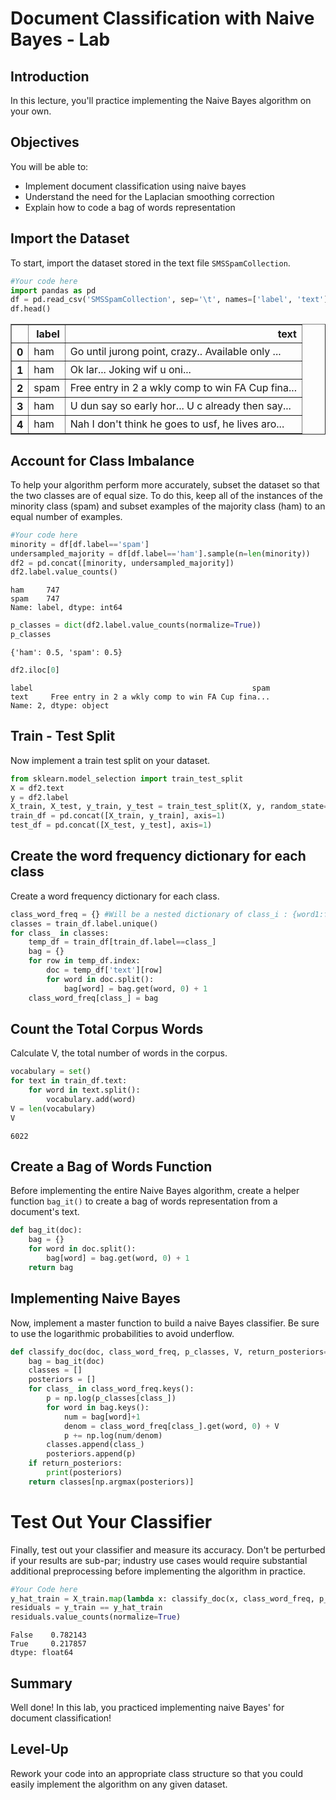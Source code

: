 
# Document Classification with Naive Bayes - Lab

## Introduction

In this lecture, you'll practice implementing the Naive Bayes algorithm on your own.

## Objectives

You will be able to:  

* Implement document classification using naive bayes
* Understand the need for the Laplacian smoothing correction
* Explain how to code a bag of words representation

## Import the Dataset

To start, import the dataset stored in the text file `SMSSpamCollection`.


```python
#Your code here
import pandas as pd
df = pd.read_csv('SMSSpamCollection', sep='\t', names=['label', 'text'])
df.head()
```




<div>
<style scoped>
    .dataframe tbody tr th:only-of-type {
        vertical-align: middle;
    }

    .dataframe tbody tr th {
        vertical-align: top;
    }

    .dataframe thead th {
        text-align: right;
    }
</style>
<table border="1" class="dataframe">
  <thead>
    <tr style="text-align: right;">
      <th></th>
      <th>label</th>
      <th>text</th>
    </tr>
  </thead>
  <tbody>
    <tr>
      <th>0</th>
      <td>ham</td>
      <td>Go until jurong point, crazy.. Available only ...</td>
    </tr>
    <tr>
      <th>1</th>
      <td>ham</td>
      <td>Ok lar... Joking wif u oni...</td>
    </tr>
    <tr>
      <th>2</th>
      <td>spam</td>
      <td>Free entry in 2 a wkly comp to win FA Cup fina...</td>
    </tr>
    <tr>
      <th>3</th>
      <td>ham</td>
      <td>U dun say so early hor... U c already then say...</td>
    </tr>
    <tr>
      <th>4</th>
      <td>ham</td>
      <td>Nah I don't think he goes to usf, he lives aro...</td>
    </tr>
  </tbody>
</table>
</div>



## Account for Class Imbalance

To help your algorithm perform more accurately, subset the dataset so that the two classes are of equal size. To do this, keep all of the instances of the minority class (spam) and subset examples of the majority class (ham) to an equal number of examples.


```python
#Your code here
minority = df[df.label=='spam']
undersampled_majority = df[df.label=='ham'].sample(n=len(minority))
df2 = pd.concat([minority, undersampled_majority])
df2.label.value_counts()
```




    ham     747
    spam    747
    Name: label, dtype: int64




```python
p_classes = dict(df2.label.value_counts(normalize=True))
p_classes
```




    {'ham': 0.5, 'spam': 0.5}




```python
df2.iloc[0]
```




    label                                                 spam
    text     Free entry in 2 a wkly comp to win FA Cup fina...
    Name: 2, dtype: object



## Train - Test Split

Now implement a train test split on your dataset.


```python
from sklearn.model_selection import train_test_split
X = df2.text
y = df2.label
X_train, X_test, y_train, y_test = train_test_split(X, y, random_state=17)
train_df = pd.concat([X_train, y_train], axis=1) 
test_df = pd.concat([X_test, y_test], axis=1)
```

## Create the word frequency dictionary for each class

Create a word frequency dictionary for each class.


```python
class_word_freq = {} #Will be a nested dictionary of class_i : {word1:freq, word2:freq..., wordn:freq},.... class_m : {}
classes = train_df.label.unique()
for class_ in classes:
    temp_df = train_df[train_df.label==class_]
    bag = {}
    for row in temp_df.index:
        doc = temp_df['text'][row]
        for word in doc.split():
            bag[word] = bag.get(word, 0) + 1
    class_word_freq[class_] = bag
```

## Count the Total Corpus Words
Calculate V, the total number of words in the corpus.


```python
vocabulary = set()
for text in train_df.text:
    for word in text.split():
        vocabulary.add(word)
V = len(vocabulary)
V
```




    6022



## Create a Bag of Words Function

Before implementing the entire Naive Bayes algorithm, create a helper function `bag_it()` to create a bag of words representation from a document's text.


```python
def bag_it(doc):
    bag = {}
    for word in doc.split():
        bag[word] = bag.get(word, 0) + 1
    return bag
```

## Implementing Naive Bayes

Now, implement a master function to build a naive Bayes classifier. Be sure to use the logarithmic probabilities to avoid underflow.


```python
def classify_doc(doc, class_word_freq, p_classes, V, return_posteriors=False):
    bag = bag_it(doc)
    classes = []
    posteriors = []
    for class_ in class_word_freq.keys():
        p = np.log(p_classes[class_])
        for word in bag.keys():
            num = bag[word]+1
            denom = class_word_freq[class_].get(word, 0) + V
            p += np.log(num/denom)
        classes.append(class_)
        posteriors.append(p)
    if return_posteriors:
        print(posteriors)
    return classes[np.argmax(posteriors)]
```

# Test Out Your Classifier

Finally, test out your classifier and measure its accuracy. Don't be perturbed if your results are sub-par; industry use cases would require substantial additional preprocessing before implementing the algorithm in practice.


```python
#Your Code here
y_hat_train = X_train.map(lambda x: classify_doc(x, class_word_freq, p_classes, V))
residuals = y_train == y_hat_train
residuals.value_counts(normalize=True)
```




    False    0.782143
    True     0.217857
    dtype: float64



## Summary

Well done! In this lab, you practiced implementing naive Bayes' for document classification!

## Level-Up

Rework your code into an appropriate class structure so that you could easily implement the algorithm on any given dataset.
